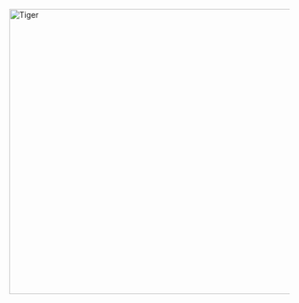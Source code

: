 <a title="Charles J. Sharp, CC BY-SA 4.0 &lt;https://creativecommons.org/licenses/by-sa/4.0&gt;, via Wikimedia Commons" href="https://commons.wikimedia.org/wiki/File:Walking_tiger_female.jpg"><img width="512" alt="Tiger" src="https://upload.wikimedia.org/wikipedia/commons/thumb/3/3f/Walking_tiger_female.jpg/512px-Walking_tiger_female.jpg?20210106134029"></a>
